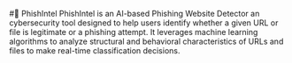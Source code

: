 #🔐 PhishIntel
PhishIntel is an AI-based Phishing Website Detector an cybersecurity tool designed to help users identify whether a given URL or file is legitimate or a phishing attempt. It leverages machine learning algorithms to analyze structural and behavioral characteristics of URLs and files to make real-time classification decisions.
